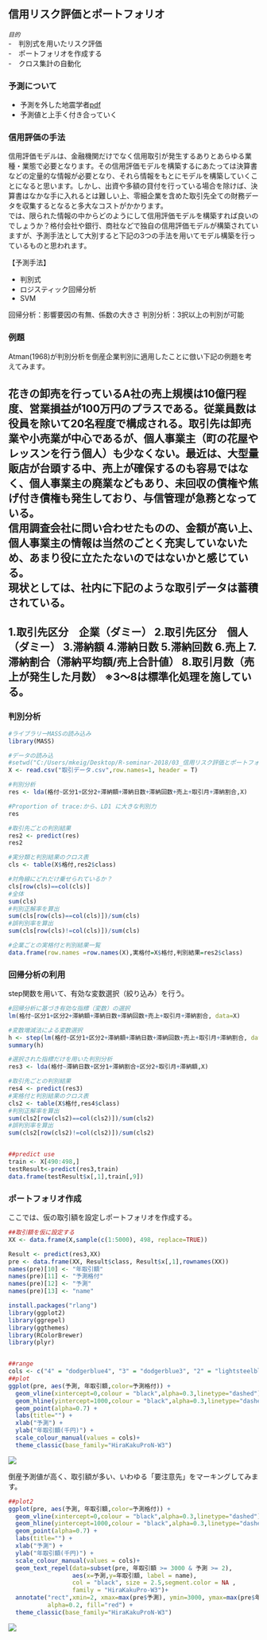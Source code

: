 ## 信用リスク評価とポートフォリオ

*`目的`*  
-　判別式を用いたリスク評価  
-　ポートフォリオを作成する  
-　クロス集計の自動化  

### 予測について
- 予測を外した地震学者[pdf](https://github.com/kmbsweb/R-seminar-2018/blob/master/03_%E4%BF%A1%E7%94%A8%E3%83%AA%E3%82%B9%E3%82%AF%E8%A9%95%E4%BE%A1%E3%81%A8%E3%83%9D%E3%83%BC%E3%83%88%E3%83%95%E3%82%A9%E3%83%AA%E3%82%AA/pic/2012102310126345.pdf) 
- 予測値と上手く付き合っていく

### 信用評価の手法
信用評価モデルは、金融機関だけでなく信用取引が発生するありとあらゆる業種・業態で必要となります。その信用評価モデルを構築するにあたっては決算書などの定量的な情報が必要となり、それら情報をもとにモデルを構築していくことになると思います。しかし、出資や多額の貸付を行っている場合を除けば、決算書はなかな手に入れるとは難しい上、零細企業を含めた取引先全ての財務データを収集するとなると多大なコストがかかります。    
では、限られた情報の中からどのようにして信用評価モデルを構築すれば良いのでしょうか？格付会社や銀行、商社などで独自の信用評価モデルが構築されていますが、予測手法として大別すると下記の3つの手法を用いてモデル構築を行っているものと思われます。  

【予測手法】  
- 判別式  
- ロジスティック回帰分析  
- SVM  

回帰分析：影響要因の有無、係数の大きさ
判別分析：3択以上の判別が可能

### 例題
Atman(1968)が判別分析を倒産企業判別に適用したことに倣い下記の例題を考えてみます。  
  
花きの卸売を行っているA社の売上規模は10億円程度、営業損益が100万円のプラスである。従業員数は役員を除いて20名程度で構成される。取引先は卸売業や小売業が中心であるが、個人事業主（町の花屋やレッスンを行う個人）も少なくない。最近は、大型量販店が台頭する中、売上が確保するのも容易ではなく、個人事業主の廃業などもあり、未回収の債権や焦げ付き債権も発生しており、与信管理が急務となっている。  
信用調査会社に問い合わせたものの、金額が高い上、個人事業主の情報は当然のごとく充実していないため、あまり役に立たたないのではないかと感じている。  
現状としては、社内に下記のような取引データは蓄積されている。  
--------------------------------------------------------------
1.取引先区分　企業（ダミー）
2.取引先区分　個人（ダミー）
3.滞納額
4.滞納日数
5.滞納回数
6.売上
7.滞納割合（滞納平均額/売上合計値）
8.取引月数（売上が発生した月数）
※3～8は標準化処理を施している。
---------------------------------------------------------------

### 判別分析

```R
#ライブラリーMASSの読み込み
library(MASS) 

#データの読み込
#setwd("C:/Users/mkeig/Desktop/R-seminar-2018/03_信用リスク評価とポートフォリオ")
X <- read.csv("取引データ.csv",row.names=1, header = T)　

#判別分析
res <- lda(格付~区分1+区分2+滞納額+滞納日数+滞納回数+売上+取引月+滞納割合,X) 

#Proportion of trace:から、LD1 に大きな判別力
res

#取引先ごとの判別結果
res2 <- predict(res) 
res2

#実分類と判別結果のクロス表
cls <- table(X$格付,res2$class) 

#対角線にどれだけ乗せられているか？
cls[row(cls)==col(cls)]
#全体
sum(cls) 
#判別正解率を算出
sum(cls[row(cls)==col(cls)])/sum(cls) 
#誤判別率を算出
sum(cls[row(cls)!=col(cls)])/sum(cls) 

#企業ごとの実格付と判別結果一覧
data.frame(row.names =row.names(X),実格付=X$格付,判別結果=res2$class) 
```
### 回帰分析の利用
step関数を用いて、有効な変数選択（絞り込み）を行う。

```R
#回帰分析に基づき有効な指標（変数）の選択
lm(格付~区分1+区分2+滞納額+滞納日数+滞納回数+売上+取引月+滞納割合, data=X)

#変数増減法による変数選択
h <- step(lm(格付~区分1+区分2+滞納額+滞納日数+滞納回数+売上+取引月+滞納割合, data=X))
summary(h)

#選択された指標だけを用いた判別分析
res3 <- lda(格付~滞納日数+区分1+滞納割合+区分2+取引月+滞納額,X)

#取引先ごとの判別結果
res4 <- predict(res3)  
#実格付と判別結果のクロス表
cls2 <- table(X$格付,res4$class)
#判別正解率を算出
sum(cls2[row(cls2)==col(cls2)])/sum(cls2) 
#誤判別率を算出
sum(cls2[row(cls2)!=col(cls2)])/sum(cls2) 


##predict use
train <- X[490:498,]
testResult<-predict(res3,train)
data.frame(testResult$x[,1],train[,9])

```

### ポートフォリオ作成
ここでは、仮の取引額を設定しポートフォリオを作成する。  

```R
##取引額を仮に設定する
XX <- data.frame(X,sample(c(1:5000), 498, replace=TRUE))

Result <- predict(res3,XX)
pre <- data.frame(XX, Result$class, Result$x[,1],rownames(XX))
names(pre)[10] <- "年取引額" 
names(pre)[11] <- "予測格付" 
names(pre)[12] <- "予測"
names(pre)[13] <- "name"

install.packages("rlang")
library(ggplot2)
library(ggrepel)
library(ggthemes)
library(RColorBrewer)
library(plyr)


##range
cols <- c("4" = "dodgerblue4", "3" = "dodgerblue3", "2" = "lightsteelblue1", "1" = "lightslategrey")
##plot
ggplot(pre, aes(予測, 年取引額,color=予測格付)) +
  geom_vline(xintercept=0,colour = "black",alpha=0.3,linetype="dashed") + 
  geom_hline(yintercept=1000,colour = "black",alpha=0.3,linetype="dashed") + 
  geom_point(alpha=0.7) + 
  labs(title="") + 
  xlab("予測") +
  ylab("年取引額(千円)") + 
  scale_colour_manual(values = cols)+
  theme_classic(base_family="HiraKakuProN-W3") 

```

![](https://github.com/kmbsweb/R-seminar-2018/blob/master/03_%E4%BF%A1%E7%94%A8%E3%83%AA%E3%82%B9%E3%82%AF%E8%A9%95%E4%BE%A1%E3%81%A8%E3%83%9D%E3%83%BC%E3%83%88%E3%83%95%E3%82%A9%E3%83%AA%E3%82%AA/pic/cap1.JPG)

倒産予測値が高く、取引額が多い、いわゆる「要注意先」をマーキングしてみます。

```R
##plot2
ggplot(pre, aes(予測, 年取引額,color=予測格付)) +
  geom_vline(xintercept=0,colour = "black",alpha=0.3,linetype="dashed") + 
  geom_hline(yintercept=1000,colour = "black",alpha=0.3,linetype="dashed") + 
  geom_point(alpha=0.7) + 
  labs(title="") + 
  xlab("予測") +
  ylab("年取引額(千円)") + 
  scale_colour_manual(values = cols)+
  geom_text_repel(data=subset(pre, 年取引額 >= 3000 & 予測 >= 2),
                  aes(x=予測,y=年取引額, label = name),
                  col = "black", size = 2.5,segment.color = NA ,
                  family = "HiraKakuPro-W3")+
  annotate("rect",xmin=2, xmax=max(pre$予測), ymin=3000, ymax=max(pre$年取引額),
           alpha=0.2, fill="red") +
  theme_classic(base_family="HiraKakuProN-W3") 
```
![](https://github.com/kmbsweb/R-seminar-2018/blob/master/03_%E4%BF%A1%E7%94%A8%E3%83%AA%E3%82%B9%E3%82%AF%E8%A9%95%E4%BE%A1%E3%81%A8%E3%83%9D%E3%83%BC%E3%83%88%E3%83%95%E3%82%A9%E3%83%AA%E3%82%AA/pic/cap2.JPG)


